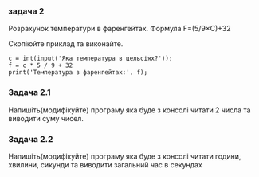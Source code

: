 ### задача 2
Розрахунок температури в фаренгейтах. Формула F=(5/9×C)+32

Скопіюйте приклад та виконайте.
   
    c = int(input('Яка температура в цельсіях?'));
    f = c * 5 / 9 + 32
    print('Температура в фаренгейтах:', f);
   
### Задача 2.1
Напишіть(модифікуйте) програму яка буде з консолі читати 2 числа та виводити суму чисел.

### Задача 2.2

Напишіть(модифікуйте) програму яка буде з консолі читати години, хвилини, сикунди та виводити загальний час в секундах
